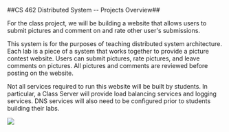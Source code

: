 

##CS 462 Distributed System -- Projects Overview##

For the class project, we will be building a website that allows users to submit pictures and comment on 
and rate other user's submissions.

This system is for the purposes of teaching distributed system architecture. Each lab is a piece of a 
system that works together to provide a picture contest website. Users can submit pictures, rate pictures, 
and leave comments on pictures. All pictures and comments are reviewed before posting on the website.

Not all services required to run this website will be built by students. In particular, a Class Server 
will provide load balancing services and logging services. DNS services will also need to be configured 
prior to students building their labs.

![](http://classes.windley.com/462/wiki/images/f/f5/462_Lab_Overview.png)